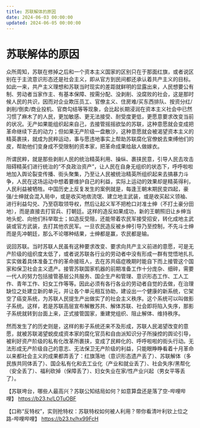 ```yaml
---
title: 苏联解体的原因
date: 2024-06-03 00:00:00
updated: 2024-06-05 00:00:00
---
```


# 苏联解体的原因

众所周知，苏联在修掉之后和一个资本主义国家的区别只在于那面红旗，或者说区别在于主流意识形态还是社会主义，即从官方到民间都还承认着共产主义的目标。如此一来，共产主义理想和苏联当时现实的差距就鲜明的显露出来，人民想要公有制、劳动者当家作主、有基本保障、按需分配、没剥削、没腐败的社会，这是那时候人民的共识，因而对企业欺压员工、官僚主义、住房难/买东西排队、按资分红/剥削/倒卖/商业投机、官商勾结等等现象，会比起长期浸润在资本主义社会中已然习惯了麻木了的人民，更加敏感、更无法接受、耐受度更低，更愿意要求改变当前的状况。无产如果能组织起来自己，去接管摇摇欲坠的苏联，这种意愿就会变成把革命继续下去的动力；但如果无产阶级一盘散沙，这种意愿就会被渴望资本主义的精英裹挟，就成为民粹运动，事与愿违地事实上帮助苏联腐化官僚蜕去束缚他们的皮，帮助他们变身成不受限制的资本家，把革命成果给敌人做嫁衣。

所谓民粹，就是那些剥削人民的统治精英利用、操纵、裹挟民意，引导人民去攻击阻碍精英们进行统治的“不良政治资产”，让人民在自身无组织的状态下，呼呼啦啦地加入舆论裂变传播、街头聚集，乃至让人民被统治精英所组织起来去搞暴力斗争，人民在这场运动中想着要维护自己的利益，实际上运动的效果却是精英得利，人民利益被牺牲。中国历史上反复发生的案例就是，每逢王朝末期民变四起，豪强/士绅就会混入局中，或是收买地痞流氓、建立地主武装，或是收买起义领袖、进行利益勾兑、乃至窃取领导权，然后让起义军不把枪口对准士绅（不打土豪分田地），而是直接去打官兵、打朝廷。这样的造反如果成功，新的王朝照旧让乡绅当地头蛇、向他们科举取士；如造反受阻，还能带着农民军接受招安，转化成地主武装或官方武装，去打其他农民军。一旦农民造反被乡绅引导乃至控制，不先斗士绅而是先冲朝廷，那么不论哪种结果，士绅都是赢，农民都是输。

说回苏联。当时苏联人民虽有这种要求改变、要求向共产主义前进的意愿，可是无产阶级的组织度太低了，或者说苏联各行业的劳动者中没有形成一群有觉悟地扎扎实实做着具体准备工作的革命接班人，去在苏共癌症晚期时能自下而上接管这个国家和保卫社会主义遗产。接管苏联国家机器的前期准备工作十分庞杂、细碎，需要一代人的努力包括接管基层公共服务、国企生产和管理、意识形态工作、工人工作、青年工作、妇女工作等等。因此必须有各行各业的劳动者自觉的去做，在治理缺位之处建立新的单元，并让各个单元相互协助，建设出一个健康的新系统，它架空了癌变系统，为苏联人民提生产出做实了的社会主义秩序。这个系统可以叫做影子系统。这样，若是苏联高层宣布解散苏共、解体苏联、社会即将陷入失序，那影子系统就转到台面上来，正式接管国家，重建党组织、阻止解体、维持秩序。

然而发生了的历史则是，这样的影子系统还来不及形成，苏联人民渴望改变的意愿，就被苏联渴望蜕皮成资本家的腐化官员和自由派知识分子所操控的舆论引导，被利好资产阶级的私有化改革所裹挟，变成了民粹化的、呼呼啦啦的街头行动。无法形成无产阶级自己的意志、无法保卫无产阶级的利益，只能眼睁睁看着十月革命以来都社会主义的成果都弄丢了：红旗落地（意识形态遗产丢了）、苏联解体（多民族共同体丢了）、国企私有化和去工业化（产业和就业丢了）、社会失序/黑帮化（安全丢了）、福利砍掉（保障丢了）、妇女失业在家/性产业兴起（男女平等丢了）。

【苏联垮台，哪些人最高兴？苏联公知结局如何？如意算盘还是落了空-哔哩哔哩】 https://b23.tv/LOTuOBF

【口称“反特权”，实则抢特权：苏联特权如何被人利用？带你看清叶利钦上位之路-哔哩哔哩】 https://b23.tv/hx99FcH
